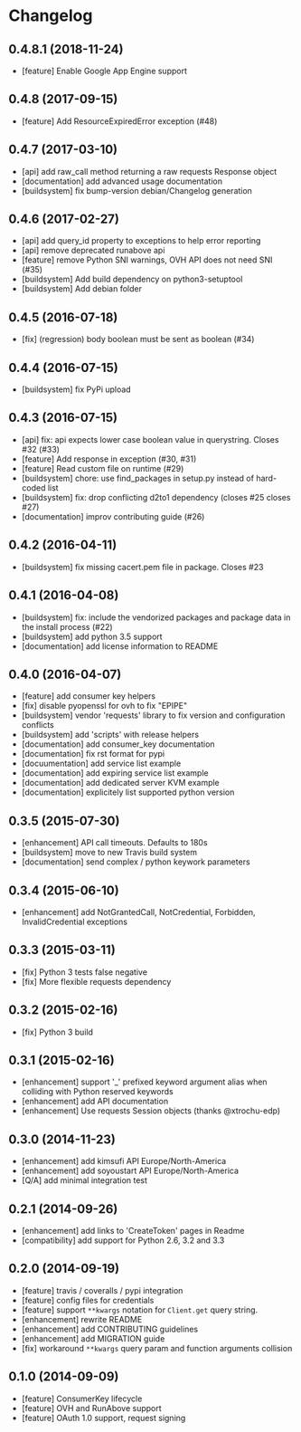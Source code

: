 Changelog
=========

## 0.4.8.1 (2018-11-24)
 - [feature] Enable Google App Engine support

## 0.4.8 (2017-09-15)
 - [feature] Add ResourceExpiredError exception (#48)

## 0.4.7 (2017-03-10)
 - [api] add raw_call method returning a raw requests Response object
 - [documentation] add advanced usage documentation
 - [buildsystem] fix bump-version debian/Changelog generation

## 0.4.6 (2017-02-27)
 - [api] add query_id property to exceptions to help error reporting
 - [api] remove deprecated runabove api
 - [feature] remove Python SNI warnings, OVH API does not need SNI (#35)
 - [buildsystem] Add build dependency on python3-setuptool
 - [buildsystem] Add debian folder

## 0.4.5 (2016-07-18)
 - [fix] (regression) body boolean must be sent as boolean (#34)

## 0.4.4 (2016-07-15)
 - [buildsystem] fix PyPi upload

## 0.4.3 (2016-07-15)
 - [api] fix: api expects lower case boolean value in querystring. Closes #32 (#33)
 - [feature] Add response in exception (#30, #31)
 - [feature] Read custom file on runtime (#29)
 - [buildsystem] chore: use find_packages in setup.py instead of hard-coded list
 - [buildsystem] fix: drop conflicting d2to1 dependency (closes #25 closes #27)
 - [documentation] improv contributing guide (#26)

## 0.4.2 (2016-04-11)
 - [buildsystem] fix missing cacert.pem file in package. Closes #23

## 0.4.1 (2016-04-08)
 - [buildsystem] fix: include the vendorized packages and package data in the install process (#22)
 - [buildsystem] add python 3.5 support
 - [documentation] add license information to README

## 0.4.0 (2016-04-07)
 - [feature] add consumer key helpers
 - [fix] disable pyopenssl for ovh to fix "EPIPE"
 - [buildsystem] vendor 'requests' library to fix version and configuration conflicts
 - [buildsystem] add 'scripts' with release helpers
 - [documentation] add consumer_key documentation
 - [documentation] fix rst format for pypi
 - [docuumentation] add service list example
 - [documentation] add expiring service list example
 - [documentation] add dedicated server KVM example
 - [documentation] explicitely list supported python version

## 0.3.5 (2015-07-30)

 - [enhancement] API call timeouts. Defaults to 180s
 - [buildsystem] move to new Travis build system
 - [documentation] send complex / python keywork parameters

## 0.3.4 (2015-06-10)

 - [enhancement] add NotGrantedCall, NotCredential, Forbidden, InvalidCredential exceptions

## 0.3.3 (2015-03-11)

 - [fix] Python 3 tests false negative
 - [fix] More flexible requests dependency

## 0.3.2 (2015-02-16)

 - [fix] Python 3 build

## 0.3.1 (2015-02-16)

 - [enhancement] support '_' prefixed keyword argument alias when colliding with Python reserved keywords
 - [enhancement] add API documentation
 - [enhancement] Use requests Session objects (thanks @xtrochu-edp)

## 0.3.0 (2014-11-23)
 - [enhancement] add kimsufi API Europe/North-America
 - [enhancement] add soyoustart API Europe/North-America
 - [Q/A] add minimal integration test

## 0.2.1 (2014-09-26)
 - [enhancement] add links to 'CreateToken' pages in Readme
 - [compatibility] add support for Python 2.6, 3.2 and 3.3

## 0.2.0 (2014-09-19)
 - [feature] travis / coveralls / pypi integration
 - [feature] config files for credentials
 - [feature] support ``**kwargs`` notation for ``Client.get`` query string.
 - [enhancement] rewrite README
 - [enhancement] add CONTRIBUTING guidelines
 - [enhancement] add MIGRATION guide
 - [fix] workaround ``**kwargs`` query param and function arguments collision

## 0.1.0 (2014-09-09)
 - [feature] ConsumerKey lifecycle
 - [feature] OVH and RunAbove support
 - [feature] OAuth 1.0 support, request signing
